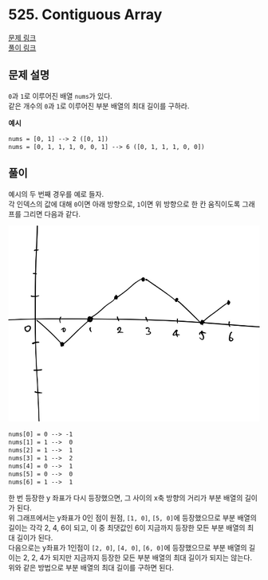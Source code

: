 # 525. Contiguous Array
[문제 링크](https://leetcode.com/problems/contiguous-array/ )  
[풀이 링크](contiguous-array.py )  

## 문제 설명
`0`과 `1`로 이루어진 배열 `nums`가 있다.  
같은 개수의 `0`과 `1`로 이루어진 부분 배열의 최대 길이를 구하라.  

**예시**
```
nums = [0, 1] --> 2 ([0, 1])
nums = [0, 1, 1, 1, 0, 0, 1] --> 6 ([0, 1, 1, 1, 0, 0])
```

## 풀이
예시의 두 번째 경우를 예로 들자.  
각 인덱스의 값에 대해 `0`이면 아래 방향으로, `1`이면 위 방향으로 한 칸 움직이도록 그래프를 그리면 다음과 같다.  

![](../img/contiguous-array.png)  

```
nums[0] = 0 --> -1
nums[1] = 1 -->  0
nums[2] = 1 -->  1
nums[3] = 1 -->  2
nums[4] = 0 -->  1
nums[5] = 0 -->  0
nums[6] = 1 -->  1
```
한 번 등장한 y 좌표가 다시 등장했으면, 그 사이의 x축 방향의 거리가 부분 배열의 길이가 된다.  
위 그래프에서는 y좌표가 0인 점이 원점, `[1, 0]`, `[5, 0]`에 등장했으므로 부분 배열의 길이는 각각 2, 4, 6이 되고, 이 중 최댓값인 6이 지금까지 등장한 모든 부분 배열의 최대 길이가 된다.  
다음으로는 y좌표가 1인점이 `[2, 0]`, `[4, 0]`, `[6, 0]`에 등장했으므로 부분 배열의 길이는 2, 2, 4가 되지만 지금까지 등장한 모든 부분 배열의 최대 길이가 되지는 않는다.  
위와 같은 방법으로 부분 배열의 최대 길이를 구하면 된다.  
